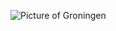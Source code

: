 ![Picture of Groningen](https://user-images.githubusercontent.com/83973156/123285897-bdc49400-d50d-11eb-9589-871f4f881ee1.png)
